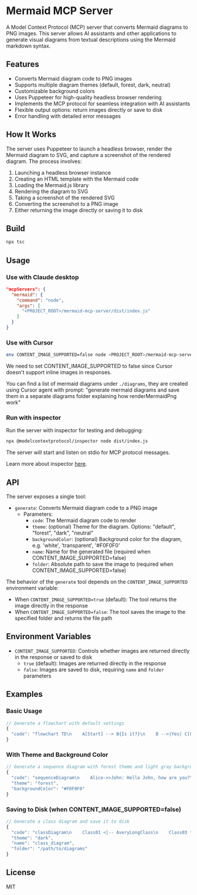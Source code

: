 # Mermaid MCP Server

A Model Context Protocol (MCP) server that converts Mermaid diagrams to PNG images. This server allows AI assistants and other applications to generate visual diagrams from textual descriptions using the Mermaid markdown syntax.

## Features

- Converts Mermaid diagram code to PNG images
- Supports multiple diagram themes (default, forest, dark, neutral)
- Customizable background colors
- Uses Puppeteer for high-quality headless browser rendering
- Implements the MCP protocol for seamless integration with AI assistants
- Flexible output options: return images directly or save to disk
- Error handling with detailed error messages

## How It Works

The server uses Puppeteer to launch a headless browser, render the Mermaid diagram to SVG, and capture a screenshot of the rendered diagram. The process involves:

1. Launching a headless browser instance
2. Creating an HTML template with the Mermaid code
3. Loading the Mermaid.js library
4. Rendering the diagram to SVG
5. Taking a screenshot of the rendered SVG
6. Converting the screenshot to a PNG image
7. Either returning the image directly or saving it to disk

## Build

```bash
npx tsc
```

## Usage

### Use with Claude desktop

```json
"mcpServers": {
  "mermaid": {
    "command": "node",
    "args": [
      "<PROJECT_ROOT>/mermaid-mcp-server/dist/index.js"
    ]
  }
}
```

### Use with Cursor

```bash
env CONTENT_IMAGE_SUPPORTED=false node <PROJECT_ROOT>/mermaid-mcp-server/dist/index.js
```

We need to set CONTENT_IMAGE_SUPPORTED to false since Cursor doesn't support inline images in responses.

You can find a list of mermaid diagrams under `./diagrams`, they are created using Cursor agent with prompt: "generate mermaid diagrams and save them in a separate diagrams folder explaining how renderMermaidPng work"

### Run with inspector

Run the server with inspector for testing and debugging:

```bash
npx @modelcontextprotocol/inspector node dist/index.js
```

The server will start and listen on stdio for MCP protocol messages.

Learn more about inspector [here](https://modelcontextprotocol.io/docs/tools/inspector).

## API

The server exposes a single tool:

- `generate`: Converts Mermaid diagram code to a PNG image
  - Parameters:
    - `code`: The Mermaid diagram code to render
    - `theme`: (optional) Theme for the diagram. Options: "default", "forest", "dark", "neutral"
    - `backgroundColor`: (optional) Background color for the diagram, e.g. 'white', 'transparent', '#F0F0F0'
    - `name`: Name for the generated file (required when CONTENT_IMAGE_SUPPORTED=false)
    - `folder`: Absolute path to save the image to (required when CONTENT_IMAGE_SUPPORTED=false)

The behavior of the `generate` tool depends on the `CONTENT_IMAGE_SUPPORTED` environment variable:

- When `CONTENT_IMAGE_SUPPORTED=true` (default): The tool returns the image directly in the response
- When `CONTENT_IMAGE_SUPPORTED=false`: The tool saves the image to the specified folder and returns the file path

## Environment Variables

- `CONTENT_IMAGE_SUPPORTED`: Controls whether images are returned directly in the response or saved to disk
  - `true` (default): Images are returned directly in the response
  - `false`: Images are saved to disk, requiring `name` and `folder` parameters

## Examples

### Basic Usage

```javascript
// Generate a flowchart with default settings
{
  "code": "flowchart TD\n    A[Start] --> B{Is it?}\n    B -->|Yes| C[OK]\n    B -->|No| D[End]"
}
```

### With Theme and Background Color

```javascript
// Generate a sequence diagram with forest theme and light gray background
{
  "code": "sequenceDiagram\n    Alice->>John: Hello John, how are you?\n    John-->>Alice: Great!",
  "theme": "forest",
  "backgroundColor": "#F0F0F0"
}
```

### Saving to Disk (when CONTENT_IMAGE_SUPPORTED=false)

```javascript
// Generate a class diagram and save it to disk
{
  "code": "classDiagram\n    Class01 <|-- AveryLongClass\n    Class03 *-- Class04\n    Class05 o-- Class06",
  "theme": "dark",
  "name": "class_diagram",
  "folder": "/path/to/diagrams"
}
```

## License

MIT